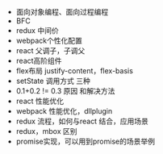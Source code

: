 
+ 面向对象编程、面向过程编程
+ BFC
+ redux 中间价
+ webpack个性化配置
+ react 父调子，子调父
+ react高阶组件
+ flex布局 justify-content，flex-basis
+ setState 调用方式 三种
+ 0.1+0.2 != 0.3 原因 和解决方法
+ react 性能优化
+ webpack 性能优化，dllplugin
+ redux 流程，如何与react 结合，应用场景
+ redux，mbox 区别
+ promise实现，可以用到promise的场景举例
